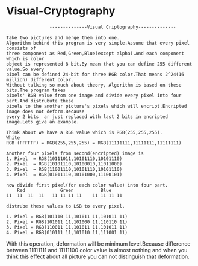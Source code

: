 # Visual-Cryptography
                    --------------Visual Criptography--------------

    Take two pictures and merge them into one.
    Algorithm behind this program is very simple.Assume that every pixel consists of
    three component as Red,Green,Blue(except alpha).And each component which is color
    object is represented 8 bit.By mean that you can define 255 different value.So every
    pixel can be defined 24-bit for three RGB color.That means 2^24(16 million) different color.
    Without talking so much about theory, Algorithm is based on these bits.The program takes 
    pixels' RGB value from one image and divide every pixel into four part.And distrubute these
    pixels to the another picture's pixels which will encript.Encripted image does not deform.Because
    every 2 bits  ar just replaced with last 2 bits in encripted image.Lets give an example.
    
    Think about we have a RGB value which is RGB(255,255,255).
    White
    RGB (FFFFFF) = RGB(255,255,255) = RGB(11111111,11111111,11111111)
    
    Another four pixels from second(encripted) image is 
    1. Pixel  = RGB(10111011,10101110,10101110)
    2. Pixel  = RGB(10101110,10100010,11011000)
    3. Pixel  = RGB(11001110,10101110,10101110)
    4. Pixel  = RGB(01011110,10101000,11100101)

    now divide first pixel(for each color value) into four part.
        Red             Green          Blue
    11  11  11  11   11 11 11 11    11 11 11 11 

    distrube these values to LSB to every pixel.

    1. Pixel = RGB(101110 11,101011 11,101011 11)
    2. Pixel = RGB(101011 11,101000 11,110110 11)
    3. Pixel = RGB(110011 11,101011 11,101011 11)
    4. Pixel = RGB(010111 11,101010 11,111001 11)

   With this operation, deformation will be minimum level.Because difference
   between  11111111 and 11111100 color value is almost nothing and when you
   think this effect about all picture you can not distinguish that deformation.    

